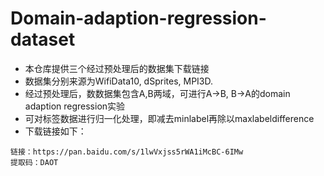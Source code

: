 # Domain-adaption-regression-dataset
- 本仓库提供三个经过预处理后的数据集下载链接
- 数据集分别来源为WifiData10, dSprites, MPI3D.
- 经过预处理后，数数据集包含A,B两域，可进行A->B, B->A的domain adaption regression实验
- 可对标签数据进行归一化处理，即减去minlabel再除以maxlabeldifference
- 下载链接如下： 
```
链接：https://pan.baidu.com/s/1lwVxjss5rWA1iMcBC-6IMw 
提取码：DAOT 
```
